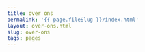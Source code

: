 ```yaml
---
title: over ons
permalink: '{{ page.fileSlug }}/index.html'
layout: over-ons.html
slug: over-ons
tags: pages
---
```



